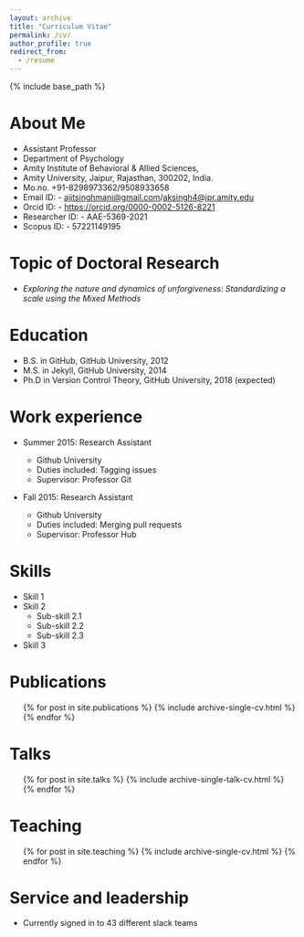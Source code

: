 ```yaml
---
layout: archive
title: "Curriculum Vitae"
permalink: /cv/
author_profile: true
redirect_from:
  - /resume
---
```


{% include base_path %}
<br/>

# About Me

- Assistant Professor
- Department of Psychology
- Amity Institute of Behavioral & Allied Sciences,
- Amity University, Jaipur, Rajasthan, 300202, India.
- Mo.no. +91-8298973362/9508933658
- Email ID: - ajitsinghmani@gmail.com/aksingh4@jpr.amity.edu
- Orcid ID: - https://orcid.org/0000-0002-5126-8221
- Researcher ID: - AAE-5369-2021
- Scopus ID: - 57221149195

# Topic of Doctoral Research

- _Exploring the nature and dynamics of unforgiveness: Standardizing a scale using the Mixed Methods_

# Education

- B.S. in GitHub, GitHub University, 2012
- M.S. in Jekyll, GitHub University, 2014
- Ph.D in Version Control Theory, GitHub University, 2018 (expected)

# Work experience

- Summer 2015: Research Assistant

  - Github University
  - Duties included: Tagging issues
  - Supervisor: Professor Git

- Fall 2015: Research Assistant
  - Github University
  - Duties included: Merging pull requests
  - Supervisor: Professor Hub

# Skills

- Skill 1
- Skill 2
  - Sub-skill 2.1
  - Sub-skill 2.2
  - Sub-skill 2.3
- Skill 3

# Publications

  <ul>{% for post in site.publications %}
    {% include archive-single-cv.html %}
  {% endfor %}</ul>
  
Talks
======
  <ul>{% for post in site.talks %}
    {% include archive-single-talk-cv.html %}
  {% endfor %}</ul>
  
Teaching
======
  <ul>{% for post in site.teaching %}
    {% include archive-single-cv.html %}
  {% endfor %}</ul>
  
Service and leadership
======
* Currently signed in to 43 different slack teams
